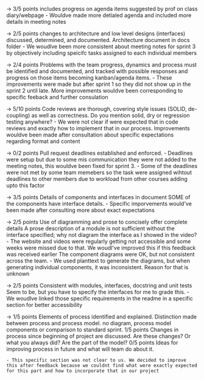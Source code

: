 -> 3/5 points includes progress on agenda items suggested by prof on class diary/webpage
    - Wouldve made more detialed agenda and included more details in meeting notes

-> 2/5 points changes to architecture and low level designs (interfaces) discussed, determined, and documented. Architecture document in docs folder
    - We woudlve been more consistent about meeting notes for sprint 3 by objectively including speicifc tasks assigned to each individual members

-> 2/4 points Problems with the team progress, dynamics and process must be identified and documented, and tracked with possible responses and progress on those items becoming kanban/agenda items.
    - These improvements were made but after sprint 1 so they did not show up in the sprint 2 until late. More improvements wouldve been corresponding to specific feeback and further consulation

-> 5/10 points Code reviews are thorough, covering style issues (SOLID, de-coupling) as well as correctness.
Do you mention solid, dry or regression testing anywhere?
    - We were not clear if were expected that in code reviews and exactly how to implement that in our process. Improvements wouldve been made after consultation about specific expectations regarding format and content

-> 0/2 points Pull request deadlines established and enforced.
    - Deadlines were setup but due to some mis communication they were not added to the meeting notes, this wouldve been fixed for sprint 3.
    - Some of the deadlines were not met by some team memebers so the task were assigned wihtout deadlines to other members due to workload from other courses adding upto this factor

-> 3/5 points Details of components and interfaces in document
SOME of the components have interface details.
    - Specific imporvements would've been made after consulting more about exact expectations

-> 2/5 points Use of diagramming and prose to concisely offer complete details
A prose description of a module is not sufficient without the interface specified; why not diagram the interface as I showed in the video?
    - The website and videos were regularly getting not accessible and some weeks were missed due to that. We woudl've improved this if this feedback was received earlier
The component diagrams were OK, but not consistent across the team.
    - We used planttext to generate the diagrams, but when generating individual components, it was inconsistent. Reason for that is unknown

-> 2/5 points Consistent with modules, interfaces, docstring and unit tests
Seem to be, but you have to specify the interfaces for me to grade this.
    - We woudlve linked those specific requirements in the readme in a specific section for better accessibility

-> 1/5 points Elements of process identified and explained. Distinction made between process and process model.
no diagram, process model components or comparison to standard sprint.
1/5 points Changes in process since beginning of project are discussed.
Are these changes? Or what you always did? Are the part of the model?
0/5 points Ideas for improving process in future and what will team do about it.

    - This specific section was not clear to us. We decided to improve this after feedback because we couldnt find what were exactly expected for this part and how to incorporate that in our project


